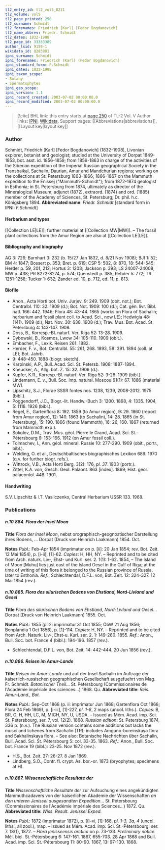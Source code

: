 ```yaml
---
tl2_entry_id: tl2_vol5_0231
tl2_volume: vol5
tl2_page_printed: 250
tl2_surname: Schmidt
tl2_forenames: Friedrich [Karl] [Fedor Bogdanovich]
tl2_name_abbrev: Friedr. Schmidt
tl2_dates: 1832-1908
tl2_page_id: 33333389
author_lsid: 9159-1
wikidata_id: Q283881
ipni_surname: Schmidt
ipni_forenames: Friedrich (Karl) (Fedor Bogdanovich)
ipni_standard_form: F.Schmidt
ipni_dates: 1832-1908
ipni_taxon_scope: 
- Botany
- Spermatophytes
ipni_geo_scope: 
ipni_version: 1.1
ipni_record_created: 2003-07-02 00:00:00.0
ipni_record_modified: 2003-07-02 00:00:00.0
---
```


> [!cite] BHL link: this entry starts at [page 250](https://www.biodiversitylibrary.org/page/33333389) of TL-2 Vol. V
> Author links: [IPNI](https://www.ipni.org/a/9159-1), [Wikidata](https://www.wikidata.org/wiki/Q283881). Support pages: [[Abbreviations|abbreviations]], [[Layout key|layout key]]

### Author

Schmidt, Friedrich \[Karl\] \[Fedor Bogdanovich\] (1832-1908), Livonian explorer, botanist and geologist; studied at the University of Dorpat 1849-1853, bot. asst. id. 1856-1859; from 1859-1863 in charge of the activities of the Siberian expedition of the Imperial Russian geographical Society in the Transbaikal, Sachalin, Daurian, Amur and Mandchurian regions; working on the collections at St. Petersburg 1863-1866; 1866-1867 on the Mammuth expedition to the Enissej ("Mammuth-Schmidt"); from 1872-1874 geologist in Esthonia; in St. Petersburg from 1874, ultimately as director of the Mineralogical Museum; adjunct (1872), extraord. (1874) and ord. (1885) member of the Academy of Sciences, St. Petersburg; Dr. phil. h.c. Königsberg 1894. 
**Abbreviated name**: *Friedr. Schmidt* \[standard form in IPNI: *F.Schmidt*\]

#### Herbarium and types

[[Collection LE|LE]]; further material at [[Collection MW|MW]]. – The fossil plant collections from the Amur Region are also at [[Collection LE|LE]].

#### Bibliography and biography

AG 3: 729; Barnhart 3: 232 (b. 15/27 Jan 1832, d. 8/21 Nov 1908); BJI 1: 52; BM 4: 1847; Bossert p. 353; Bret. p. 619; CSP 5: 502, 8: 870, 18: 544-545; Herder p. 59, 201, 212; Hortus 3: 1203; Jackson p. 393; LS 24007-24008; MW p. 438; PR 8272-8274, p. 574; Quenstedt p. 385; Rehder 5: 772; TR 1251-1258; Tucker 1: 632; Zander ed. 10, p. 712, ed. 11, p. 813.

#### Biofile

- Anon., Acta Horti bot. Univ. Jurjev. 9: 249. 1909 (obit. not.); Bot. Centralbl. 110: 32. 1909 (d.); Bot. Not. 1909: 100 (d.); Cat. gén. livr. Bibl. natl. 166: 442. 1946; Flora 48: 43-44. 1865 (works on Flora of Sachalin; herbarium and fossil plant coll. to Acad. Sci., now LE); Hedwigia 48: (141). 1909 (d.); Nat. Nov. 30: 638. 1908 (d.); Trav. Mus. Bot. Acad. St. Petersburg 4: 143-147. 1908.
- Doss, B., Korresp.-Bl. naturf. Ver. Riga 52: 13-28. 1909.
- Dybowski, B., Kosmos, Lwow 34: 105-110. 1909 (obit.).
- Embacher, F., Lexik. Reisen 261. 1882.
- Herder, F. v., Bot. Centralbl. 55: 261, 268. 1893, 58: 391. 1894 (coll. at LE); Bot. Jahrb.
- 9: 448-450. 1888 (biogr. sketch).
- Karpinski, A.P., Bull. Acad. Sci. St. Petersb. 1908: 1887-1894.
- Kneucker, A., Allg. bot. Z. 15: 32. 1909 (d.).
- Kupfer, K.R., Korresp.-Bl. naturf. Ver. Riga 52: 3-28. 1909 (bibl.).
- Lindemann, E. v., Bull. Soc. Imp. natural. Moscou 61(1): 67. 1886 (material MW).
- Lipschitz, S.J., Florae SSSR fontes nos. 1238, 1239, 2008-2012. 1975 (bibl.).
- Poggendorff, J.C., Biogr.-lit. Handw.-Buch 3: 1200. 1898, 4: 1335. 1904, 5: 1118. 1926 (bibl.).
- Regel, E., Gartenflora 8: 192. 1859 (to Amur region), 9: 29. 1860 (report from Amur region), 12: 140. 1863 (to Sachalin), 14: 28. 1865 (in St. Petersburg), 15: 190. 1866 (found Mammoth), 16: 26, 160. 1867 (returned from Mammoth exp.).
- Sokolov, D.M., Trav. Mus. géol. Pierre le Grand, Acad. Sci. St.-Pétersbourg 6: 153-166. 1912 (on Amur fossil coll.).
- Tolmachev, I., Ann. géol. mineral. Russie 10: 277-290. 1909 (obit., portr., bibl.).
- Welding, O. et al., Deutschbaltisches biographisches Lexikon 689. 1970 (q.v. for further biogr. refs.).
- Wittrock, V.B., Acta Horti Berg. 3(2): 176, *pl. 37.* 1903 (portr.).
- Zittel, K.A. von, Gesch. Geol. Paläont. 863 \[index\]. 1899; Hist. geol. palaeontol. 448. 1901.

#### Handwriting

S.V. Lipschitz & I.T. Vasilczenko, Central Herbarium USSR 133. 1968.

### Publications

##### n.10.884. Flora der Insel Moon

**Title**
*Flora der Insel Moon*, nebst orographisch-geognostischer Darstellung ihres Bodens, ... Dorpat (Druck von Heinrich Laakmann) 1854. Oct.

**Notes**
*Publ*.: Feb-Apr 1854 (imprimatur on p. \[ii\]: 20 Jan 1854; rev. Bot. Zeit. 12 Mai 1854), p. \[i-ii\], \[1\]-62. *Copies*: H, HH, NY. – Reprinted and to be cited from Arch. naturk. Liv-, Ehst- und Kurl. ser. 2. 1(1): 1-62. 1854, – The Island of Moon \[Muhu\] lies just east of the Island Oesel in the Gulf of Riga; at the time of writing of this flora it belonged to the Russian province of Russia, later to Esthonia.
*Ref*.: Schlechtendal, D.F.L. von, Bot. Zeit. 12: 324-327. 12 Mai 1854 (rev.).

##### n.10.885. Flora des silurischen Bodens von Ehstland, Nord-Livland und Oesel

**Title**
*Flora des silurischen Bodens von Ehstland, Nord-Livland und Oesel*... Dorpat (Druck von Heinrich Laakmann) 1855. Oct.

**Notes**
*Publ*.: 1855 (p. 2: imprimatur 31 Oct 1855; ÖbW 21 Aug 1856; Bonplandia 1 Oct 1856), p. \[1\]-114. *Copies*: H, NY. – Reprinted and to be cited from Arch. Naturk. Liv-, Ehst-u. Kurl. ser. 2. 1: 149-260. 1855.
*Ref*.: Anon., Bull. Soc. bot. France 4 (bibl.): 194-196. 1857 (rev.).
- Schlechtendal, D.F.L. von, Bot. Zeit. 14: 442-444. 20 Jun 1856 (rev.).

##### n.10.886. Reisen im Amur-Lande

**Title**
*Reisen im Amur-Lande* und auf der Insel Sachalin im Auftrage der kaiserlich-russischen geographischen Gesellschaft ausgefuehrt von Mag. Fr. Schmidt. *Botanischer Theil*... St. Pétersbourg (Commissionaires de l'Académie impériale des sciences...) 1868. Qu.
**Abbreviated title**: *Reis. Amur-Land., Bot.*

**Notes**
*Publ*.: Sep-Oct 1868 (p. ii: imprimatur Jun 1868; Gartenflora Oct 1868; Flora 24 Feb 1869), p. \[i-iii\], \[1\]-227, *pl. 1-8*, 2 maps (uncol. liths.). *Copies*: B, BR, G, H, HH, LC, M, MICH, NY, U, USDA. – Issued as Mém. Acad. imp. Sci. St. Pétersbourg, ser. 7, vol. 12(2). 1868.
*Russian edition*: St. Petersburg 1874, 336 p. (n.v.). The Russian version contains some additions but lacks the musci and lichenes from Sachalin (TR); includes Amguno-bureinskaya flora and Sakhalinskaya flora. – See also: Botanische Nachrichten über Sachalin, Bull. Acad. Sci. St. Pétersbourg 5: col. 33-35. 1863.
*Ref*.: Anon., Bull. Soc. bot. France 19 (bibl.): 23-25. Nov 1872 (rev.).
- H.S., Bot. Zeit. 27: 26-27. 8 Jan 1869.
- Lindberg, S.O., Contr. fl. crypt. As. bor.-or. 1873 (bryophytes; specimens at H).

##### n.10.887. Wissenschaftliche Resultate der

**Title**
*Wissenschaftliche Resultate der* zur Aufsuchung eines angekündigten Mammuthcadavers von der kaiserlichen Akademie der Wissenschaften *an den unteren Jenissei ausgesandten Expedition*... St. Pétersbourg (Commissionaires de l'Académie impériale des Sciences...) 1872. Qu.
**Abbreviated title**: *Wiss. Result. Jenissei Exped.*

**Notes**
*Publ*.: 1872 (imprimatur 1872), p. \[i\]-vi, \[1\]-168, *pl. 1-3, 3a, 4* (uncol. liths., all zool.), map. – Issued as Mém. Acad. imp. Sci. St.-Pétersbourg, ser. 7. 18(1), 1872. – *Flora jenisseensis arctica* on p. 73-133.
*Preliminary notice*: Mél. biol. St.-Pétersbourg 6: 147-161. 1867, 655-703. 28 Apr 1868 and Bull. Acad. imp. Sci. St.-Pétersbourg 11: 80-90. 1867, 13: 97-130. 1868.

